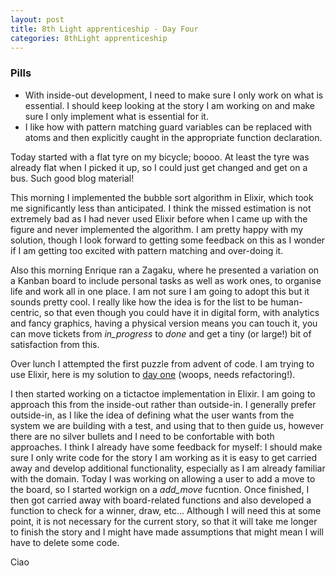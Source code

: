 ```yaml
---
layout: post
title: 8th Light apprenticeship - Day Four
categories: 8thLight apprenticeship
---
```


### Pills
- With inside-out development, I need to make sure I only work on what is 
essential. I should keep looking at the story I am working on and make sure I only
implement what is essential for it.
- I like how with pattern matching guard variables can be replaced with atoms and
then explicitly caught in the appropriate function declaration.

Today started with a flat tyre on my bicycle; boooo. At least the tyre was already
flat when I picked it up, so I could just get changed and get on a bus. Such good
blog material!

This morning I implemented the bubble sort algorithm in Elixir, which took me 
significantly less than anticipated. I think the missed estimation is not extremely 
bad as I had never used Elixir before when I came up with the figure and never 
implemented the algorithm. I am pretty happy with my solution, though I look 
forward to getting some feedback on this as I wonder if I am getting too excited 
with pattern matching and over-doing it.

Also this morning Enrique ran a Zagaku, where he presented a variation on a 
Kanban board to include personal tasks as well as work ones, to organise life and
work all in one place. I am not sure I am going to adopt this but it sounds pretty
cool. I really like how the idea is for the list to be human-centric, so that even
though you could have it in digital form, with analytics and fancy graphics, 
having a physical version means you can touch it, you can move tickets from 
*in_progress* to *done* and get a tiny (or large!) bit of satisfaction from this.

Over lunch I attempted the first puzzle from advent of code. I am trying to use
Elixir, here is my solution to [day one](https://github.com/andreamazza89/y2016/blob/master/lib/one.ex) 
(woops, needs refactoring!).

I then started working on a tictactoe implementation in Elixir. I am going to 
approach this from the inside-out rather than outside-in. I generally prefer 
outside-in, as I like the idea of defining what the user wants from  the system 
we are building with a test, and using that to then guide us, however there are
no silver bullets and I need to be confortable with both approaches. I think I 
already have some feedback for myself: I should make sure I only write code 
for the story I am working as it is easy to get carried away and develop additional
functionality, especially as I am already familiar with the domain. Today I was 
working on allowing a user to add a move to the board, so I started workign on 
a *add_move* fucntion. Once finished, I then got carried away with board-related
functions and also developed a function to check for a winner, draw, etc... 
Although I will need this at some point, it is not necessary for the current story,
so that it will take me longer to finish the story and I might have made assumptions
that might mean I will have to delete some code.

Ciao
